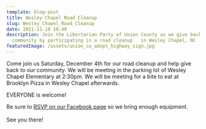 ```yaml
---
template: blog-post
title: Wesley Chapel Road Cleanup
slug: Wesley_Chapel_Road_Cleanup
date: 2021-11-10 18:49
description: Join the Libertarian Party of Union County as we give back to our
  community by participating in a road cleanup   in Wesley Chapel, NC
featuredImage: /assets/union_co_adopt_highway_sign.jpg
---
```

Come join us Saturday, December 4th for our road cleanup and help give back to our community. We will be meeting in the parking lot of Wesley Chapel Elementary at 2:30pm. We will be meeting for a bite to eat at Brooklyn Pizza in Wesley Chapel afterwards.

EVERYONE is welcome!

Be sure to [RSVP on our Facebook page](https://fb.me/e/24tw22Lhp) so we bring enough equipment. \
\
See you there!
